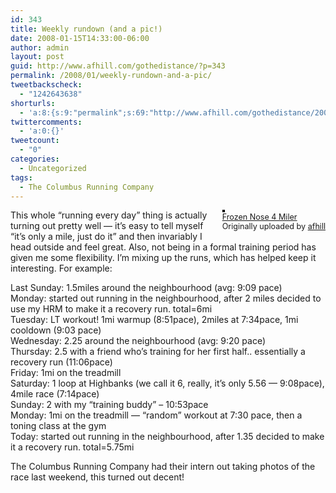 ```yaml
---
id: 343
title: Weekly rundown (and a pic!)
date: 2008-01-15T14:33:00-06:00
author: admin
layout: post
guid: http://www.afhill.com/gothedistance/?p=343
permalink: /2008/01/weekly-rundown-and-a-pic/
tweetbackscheck:
  - "1242643638"
shorturls:
  - 'a:8:{s:9:"permalink";s:69:"http://www.afhill.com/gothedistance/2008/01/weekly-rundown-and-a-pic/";s:7:"tinyurl";s:25:"http://tinyurl.com/8fewns";s:4:"isgd";s:17:"http://is.gd/gzst";s:5:"bitly";s:18:"http://bit.ly/NX7g";s:5:"snipr";s:22:"http://snipr.com/aeu2m";s:5:"snurl";s:22:"http://snurl.com/aeu2m";s:7:"snipurl";s:24:"http://snipurl.com/aeu2m";s:4:"trim";s:17:"http://tr.im/arcl";}'
twittercomments:
  - 'a:0:{}'
tweetcount:
  - "0"
categories:
  - Uncategorized
tags:
  - The Columbus Running Company
---
```

<div style="float: right; margin-left: 10px; margin-bottom: 10px;">
  <a href="http://www.flickr.com/photos/afhill/2196228908/" title="photo sharing"><img src="http://farm3.static.flickr.com/2326/2196228908_564acf162d_m.jpg" alt="" style="border: solid 2px #000000;" /></a> <br /> <span style="font-size: 0.9em; margin-top: 0px;"> <a href="http://www.flickr.com/photos/afhill/2196228908/">Frozen Nose 4 Miler</a> <br /> Originally uploaded by <a href="http://www.flickr.com/people/afhill/">afhill</a> </span>
</div>

This whole &#8220;running every day&#8221; thing is actually turning out pretty well &#8212; it&#8217;s easy to tell myself &#8220;it&#8217;s only a mile, just do it&#8221; and then invariably I head outside and feel great. Also, not being in a formal training period has given me some flexibility. I&#8217;m mixing up the runs, which has helped keep it interesting. For example:

Last Sunday: 1.5miles around the neighbourhood (avg: 9:09 pace)  
Monday: started out running in the neighbourhood, after 2 miles decided to use my HRM to make it a recovery run. total=6mi  
Tuesday: LT workout! 1mi warmup (8:51pace), 2miles at 7:34pace, 1mi cooldown (9:03 pace)  
Wednesday: 2.25 around the neighbourhood (avg: 9:20 pace)  
Thursday: 2.5 with a friend who&#8217;s training for her first half.. essentially a recovery run (11:06pace)  
Friday: 1mi on the treadmill  
Saturday: 1 loop at Highbanks (we call it 6, really, it&#8217;s only 5.56 &#8212; 9:08pace), 4mile race (7:14pace)  
Sunday: 2 with my &#8220;training buddy&#8221; &#8211; 10:53pace  
Monday: 1mi on the treadmill &#8212; &#8220;random&#8221; workout at 7:30 pace, then a toning class at the gym  
Today: started out running in the neighbourhood, after 1.35 decided to make it a recovery run. total=5.75mi

The Columbus Running Company had their intern out taking photos of the race last weekend, this turned out decent!<br clear="all" />